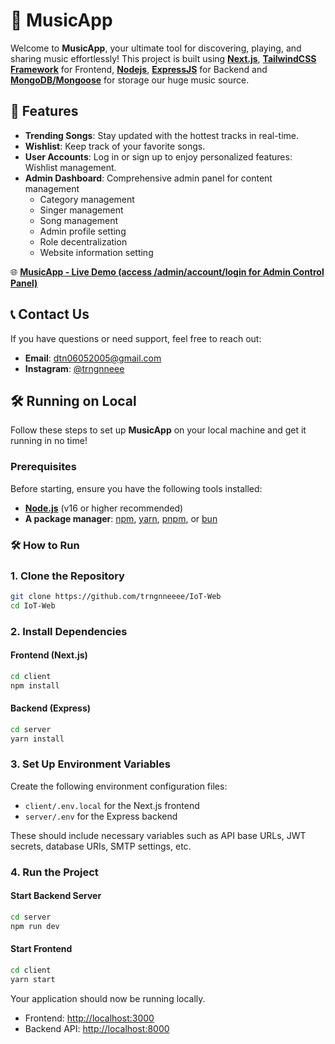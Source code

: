 # 🎵 MusicApp

Welcome to **MusicApp**, your ultimate tool for discovering, playing, and sharing music effortlessly! This project is built using **[Next.js](https://nextjs.org)**, **[TailwindCSS Framework](https://tailwindcss.com/)** for Frontend, **[Nodejs](https://nodejs.org/en)**, **[ExpressJS](https://expressjs.com/)** for Backend and **[MongoDB/Mongoose](https://www.mongodb.com/)** for storage our huge music source.

## 🚀 Features

- **Trending Songs**: Stay updated with the hottest tracks in real-time.
- **Wishlist**: Keep track of your favorite songs.
- **User Accounts**: Log in or sign up to enjoy personalized features: Wishlist management.
- **Admin Dashboard**: Comprehensive admin panel for content management
   - Category management
   - Singer management
   - Song management
   - Admin profile setting
   - Role decentralization
   - Website information setting

🌐 **[MusicApp - Live Demo (access /admin/account/login for Admin Control Panel)](https://music-app-nine-fawn.vercel.app/)**

## 📞 Contact Us

If you have questions or need support, feel free to reach out:

- **Email**: [dtn06052005@gmail.com](dtn06052005@gmail.com)
- **Instagram**: [@trngnneee](https://www.instagram.com/trngn.neee/)

## 🛠 Running on Local

Follow these steps to set up **MusicApp** on your local machine and get it running in no time!

### Prerequisites

Before starting, ensure you have the following tools installed:

- **[Node.js](https://nodejs.org/)** (v16 or higher recommended)
- **A package manager**: [npm](https://www.npmjs.com/), [yarn](https://yarnpkg.com/), [pnpm](https://pnpm.io/), or [bun](https://bun.sh/)

### 🛠️ How to Run

### 1. Clone the Repository

```bash
git clone https://github.com/trngnneeee/IoT-Web
cd IoT-Web
```

### 2. Install Dependencies

#### Frontend (Next.js)

```bash
cd client
npm install
```

#### Backend (Express)

```bash
cd server
yarn install
```

### 3. Set Up Environment Variables

Create the following environment configuration files:

* `client/.env.local` for the Next.js frontend
* `server/.env` for the Express backend

These should include necessary variables such as API base URLs, JWT secrets, database URIs, SMTP settings, etc.

### 4. Run the Project

#### Start Backend Server

```bash
cd server
npm run dev
```

#### Start Frontend

```bash
cd client
yarn start
```

Your application should now be running locally.

* Frontend: [http://localhost:3000](http://localhost:3000)
* Backend API: [http://localhost:8000](http://localhost:8000)
